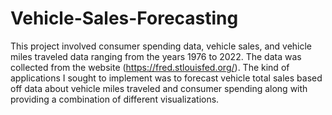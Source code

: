 # Vehicle-Sales-Forecasting

This project involved consumer spending data, vehicle sales, and vehicle miles traveled data ranging from the years 1976 to 2022. The data was collected from the website (https://fred.stlouisfed.org/).  The kind of applications I sought to implement was to forecast vehicle total sales based off data about vehicle miles traveled and consumer spending along with providing a combination of different visualizations. 
